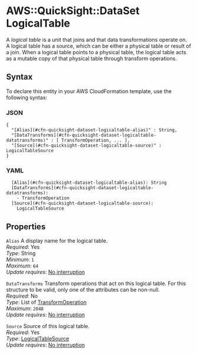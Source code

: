 # AWS::QuickSight::DataSet LogicalTable<a name="aws-properties-quicksight-dataset-logicaltable"></a>

A *logical table* is a unit that joins and that data transformations operate on\. A logical table has a source, which can be either a physical table or result of a join\. When a logical table points to a physical table, the logical table acts as a mutable copy of that physical table through transform operations\.

## Syntax<a name="aws-properties-quicksight-dataset-logicaltable-syntax"></a>

To declare this entity in your AWS CloudFormation template, use the following syntax:

### JSON<a name="aws-properties-quicksight-dataset-logicaltable-syntax.json"></a>

```
{
  "[Alias](#cfn-quicksight-dataset-logicaltable-alias)" : String,
  "[DataTransforms](#cfn-quicksight-dataset-logicaltable-datatransforms)" : [ TransformOperation, ... ],
  "[Source](#cfn-quicksight-dataset-logicaltable-source)" : LogicalTableSource
}
```

### YAML<a name="aws-properties-quicksight-dataset-logicaltable-syntax.yaml"></a>

```
  [Alias](#cfn-quicksight-dataset-logicaltable-alias): String
  [DataTransforms](#cfn-quicksight-dataset-logicaltable-datatransforms): 
    - TransformOperation
  [Source](#cfn-quicksight-dataset-logicaltable-source): 
    LogicalTableSource
```

## Properties<a name="aws-properties-quicksight-dataset-logicaltable-properties"></a>

`Alias`  <a name="cfn-quicksight-dataset-logicaltable-alias"></a>
A display name for the logical table\.  
*Required*: Yes  
*Type*: String  
*Minimum*: `1`  
*Maximum*: `64`  
*Update requires*: [No interruption](https://docs.aws.amazon.com/AWSCloudFormation/latest/UserGuide/using-cfn-updating-stacks-update-behaviors.html#update-no-interrupt)

`DataTransforms`  <a name="cfn-quicksight-dataset-logicaltable-datatransforms"></a>
Transform operations that act on this logical table\. For this structure to be valid, only one of the attributes can be non\-null\.   
*Required*: No  
*Type*: List of [TransformOperation](aws-properties-quicksight-dataset-transformoperation.md)  
*Maximum*: `2048`  
*Update requires*: [No interruption](https://docs.aws.amazon.com/AWSCloudFormation/latest/UserGuide/using-cfn-updating-stacks-update-behaviors.html#update-no-interrupt)

`Source`  <a name="cfn-quicksight-dataset-logicaltable-source"></a>
Source of this logical table\.  
*Required*: Yes  
*Type*: [LogicalTableSource](aws-properties-quicksight-dataset-logicaltablesource.md)  
*Update requires*: [No interruption](https://docs.aws.amazon.com/AWSCloudFormation/latest/UserGuide/using-cfn-updating-stacks-update-behaviors.html#update-no-interrupt)